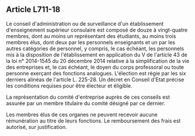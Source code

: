 Article L711-18
----
Le conseil d'administration ou de surveillance d'un établissement d'enseignement
supérieur consulaire est composé de douze à vingt-quatre membres, dont au moins
un représentant des étudiants, au moins trois membres élus, dont deux par les
personnels enseignants et un par les autres catégories de personnel, y compris,
le cas échéant, les personnels mis à la disposition de l'établissement en
application du V de l'article 43 de la loi n° 2014-1545 du 20 décembre 2014
relative à la simplification de la vie des entreprises et, le cas échéant, le
doyen du corps professoral ou toute personne exerçant des fonctions analogues.
L'élection est régie par les six derniers alinéas de l'article L. 225-28. Un
décret en Conseil d'Etat précise les conditions requises pour être électeur et
éligible.

La représentation du comité d'entreprise auprès de ces conseils est assurée par
un membre titulaire du comité désigné par ce dernier.

Les membres élus de ces organes ne peuvent recevoir aucune rémunération au titre
de leurs fonctions. Le remboursement des frais est autorisé, sur justification.
